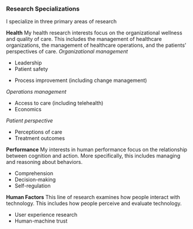 ### Research Specializations
I specialize in three primary areas of research

**Health** My health research interests focus on the organizational wellness and quality of care. This includes the management of healthcare organizations, the management of healthcare operations, and the patients’ perspectives of care. 
_Organizational management_
* Leadership
* Patient safety
- Process improvement (including change management)

_Operations management_
* Access to care (including telehealth)
* Economics 

_Patient perspective_
* Perceptions of care
* Treatment outcomes

**Performance** My interests in human performance focus on the relationship between cognition and action. More specifically, this includes managing and reasoning about behaviors.  
* Comprehension
* Decision-making 
* Self-regulation

**Human Factors** This line of research examines how people interact with technology. This includes how people perceive and evaluate technology.
* User experience research
* Human-machine trust 
